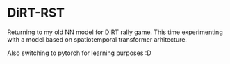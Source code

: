 # DiRT-RST
Returning to my old NN model for DIRT rally game. This time experimenting with a model based on spatiotemporal transformer arhitecture.

Also switching to pytorch for learning purposes :D